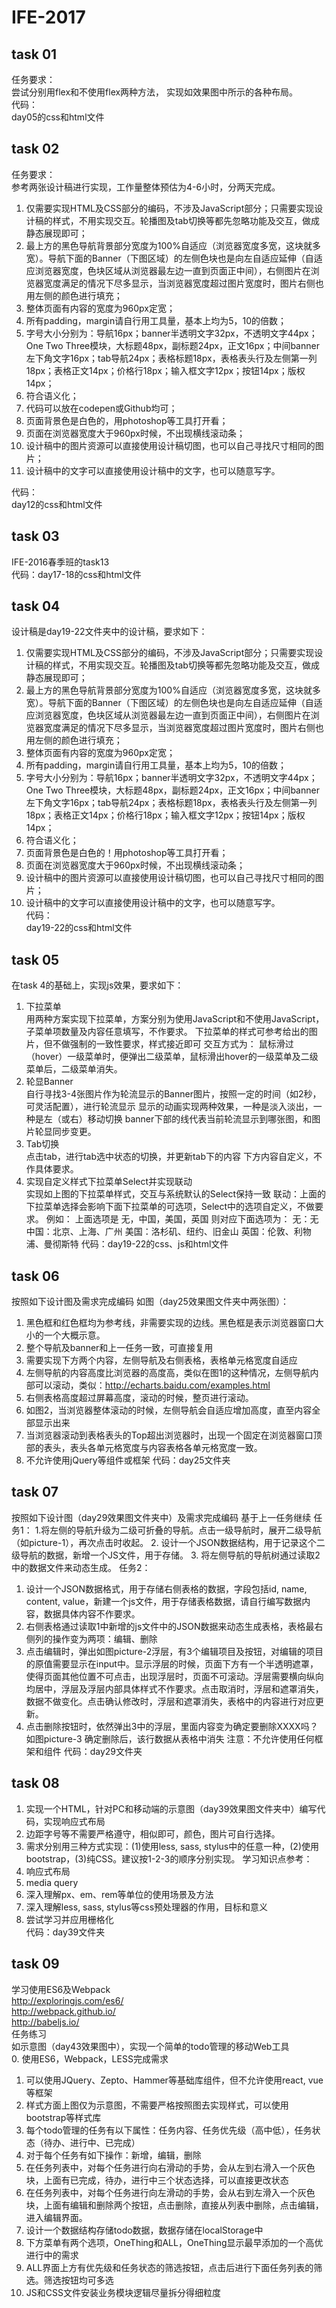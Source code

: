 IFE-2017
=============

## task 01  
任务要求：   
    尝试分别用flex和不使用flex两种方法，
    实现如效果图中所示的各种布局。  
代码：  
day05的css和html文件  


## task 02  
任务要求：  
参考两张设计稿进行实现，工作量整体预估为4-6小时，分两天完成。  
1. 仅需要实现HTML及CSS部分的编码，不涉及JavaScript部分；只需要实现设计稿的样式，不用实现交互。轮播图及tab切换等都先忽略功能及交互，做成静态展现即可；  
2. 最上方的黑色导航背景部分宽度为100%自适应（浏览器宽度多宽，这块就多宽）。导航下面的Banner（下图区域）的左侧色块也是向左自适应延伸（自适应浏览器宽度，色块区域从浏览器最左边一直到页面正中间），右侧图片在浏览器宽度满足的情况下尽多显示，当浏览器宽度超过图片宽度时，图片右侧也用左侧的颜色进行填充；
3. 整体页面有内容的宽度为960px定宽；  
4. 所有padding，margin请自行用工具量，基本上均为5，10的倍数；  
5. 字号大小分别为：导航16px；banner半透明文字32px，不透明文字44px；One Two Three模块，大标题48px，副标题24px，正文16px；中间banner左下角文字16px；tab导航24px；表格标题18px，表格表头行及左侧第一列18px；表格正文14px；价格行18px；输入框文字12px；按钮14px；版权14px；  
6. 符合语义化；  
7. 代码可以放在codepen或Github均可；  
8. 页面背景色是白色的，用photoshop等工具打开看；  
9. 页面在浏览器宽度大于960px时候，不出现横线滚动条；  
10. 设计稿中的图片资源可以直接使用设计稿切图，也可以自己寻找尺寸相同的图片；  
11. 设计稿中的文字可以直接使用设计稿中的文字，也可以随意写字。  
  
代码：  
day12的css和html文件  


## task 03   
IFE-2016春季班的task13    
代码：day17-18的css和html文件  


## task 04  
设计稿是day19-22文件夹中的设计稿，要求如下：  
1. 仅需要实现HTML及CSS部分的编码，不涉及JavaScript部分；只需要实现设计稿的样式，不用实现交互。轮播图及tab切换等都先忽略功能及交互，做成静态展现即可；  
2. 最上方的黑色导航背景部分宽度为100%自适应（浏览器宽度多宽，这块就多宽）。导航下面的Banner（下图区域）的左侧色块也是向左自适应延伸（自适应浏览器宽度，色块区域从浏览器最左边一直到页面正中间），右侧图片在浏览器宽度满足的情况下尽多显示，当浏览器宽度超过图片宽度时，图片右侧也用左侧的颜色进行填充；
3. 整体页面有内容的宽度为960px定宽；  
4. 所有padding，margin请自行用工具量，基本上均为5，10的倍数；  
5. 字号大小分别为：导航16px；banner半透明文字32px，不透明文字44px；One Two Three模块，大标题48px，副标题24px，正文16px；中间banner左下角文字16px；tab导航24px；表格标题18px，表格表头行及左侧第一列18px；表格正文14px；价格行18px；输入框文字12px；按钮14px；版权14px；  
6. 符合语义化；  
8. 页面背景色是白色的！用photoshop等工具打开看；  
9. 页面在浏览器宽度大于960px时候，不出现横线滚动条；  
10. 设计稿中的图片资源可以直接使用设计稿切图，也可以自己寻找尺寸相同的图片；  
11. 设计稿中的文字可以直接使用设计稿中的文字，也可以随意写字。  
代码：  
day19-22的css和html文件  

## task 05  
在task 4的基础上，实现js效果，要求如下：  
1. 下拉菜单  
用两种方案实现下拉菜单，方案分别为使用JavaScript和不使用JavaScript，子菜单项数量及内容任意填写，不作要求。
下拉菜单的样式可参考给出的图片，但不做强制的一致性要求，样式接近即可
交互方式为：
鼠标滑过（hover）一级菜单时，便弹出二级菜单，鼠标滑出hover的一级菜单及二级菜单后，二级菜单消失。
2. 轮显Banner  
自行寻找3-4张图片作为轮流显示的Banner图片，按照一定的时间（如2秒，可灵活配置），进行轮流显示
显示的动画实现两种效果，一种是淡入淡出，一种是左（或右）移动切换
banner下部的线代表当前轮流显示到哪张图，和图片轮显同步变更。
3. Tab切换  
点击tab，进行tab选中状态的切换，并更新tab下的内容
下方内容自定义，不作具体要求。
4. 实现自定义样式下拉菜单Select并实现联动  
实现如上图的下拉菜单样式，交互与系统默认的Select保持一致
联动：上面的下拉菜单选择会影响下面下拉菜单的可选项，Select中的选项自定义，不做要求。
例如：
上面选项是 无，中国，美国，英国
则对应下面选项为：
无：无
中国：北京、上海、广州
美国：洛杉矶、纽约、旧金山
英国：伦敦、利物浦、曼彻斯特
代码：day19-22的css、js和html文件

## task 06
按照如下设计图及需求完成编码
如图（day25效果图文件夹中两张图）：
1. 黑色框和红色框均为参考线，非需要实现的边线。黑色框是表示浏览器窗口大小的一个大概示意。
2. 整个导航及banner和上一任务一致，可直接复用
3. 需要实现下方两个内容，左侧导航及右侧表格，表格单元格宽度自适应
4. 左侧导航的内容高度比浏览器的高度高，类似在图1的这种情况，左侧导航内部可以滚动，类似：http://echarts.baidu.com/examples.html
5. 右侧表格高度超过屏幕高度，滚动的时候，整页进行滚动。
6. 如图2，当浏览器整体滚动的时候，左侧导航会自适应增加高度，直至内容全部显示出来
7. 当浏览器滚动到表格表头的Top超出浏览器时，出现一个固定在浏览器窗口顶部的表头，表头各单元格宽度与内容表格各单元格宽度一致。
8. 不允许使用jQuery等组件或框架
代码：day25文件夹

## task 07
按照如下设计图（day29效果图文件夹中）及需求完成编码
基于上一任务继续
任务1：
1.将左侧的导航升级为二级可折叠的导航。点击一级导航时，展开二级导航（如picture-1），再次点击时收起。
2. 设计一个JSON数据结构，用于记录这个二级导航的数据，新增一个JS文件，用于存储。
3. 将左侧导航的导航树通过读取2中的数据文件来动态生成。
任务2：
1. 设计一个JSON数据格式，用于存储右侧表格的数据，字段包括id, name, content, value，新建一个js文件，用于存储表格数据，请自行编写数据内容，数据具体内容不作要求。
2. 右侧表格通过读取1中新增的js文件中的JSON数据来动态生成表格，表格最右侧列的操作变为两项：编辑、删除
3. 点击编辑时，弹出如图picture-2浮层，有3个编辑项目及按钮，对编辑的项目的原值需要显示在input中。显示浮层的时候，页面下方有一个半透明遮罩，使得页面其他位置不可点击，出现浮层时，页面不可滚动。浮层需要横向纵向均居中，浮层及浮层内部具体样式不作要求。点击取消时，浮层和遮罩消失，数据不做变化。点击确认修改时，浮层和遮罩消失，表格中的内容进行对应更新。
4. 点击删除按钮时，依然弹出3中的浮层，里面内容变为确定要删除XXXX吗？如图picture-3
确定删除后，该行数据从表格中消失
注意：不允许使用任何框架和组件
代码：day29文件夹

## task 08
1. 实现一个HTML，针对PC和移动端的示意图（day39效果图文件夹中）编写代码，实现响应式布局
2. 边距字号等不需要严格遵守，相似即可，颜色，图片可自行选择。
3. 需求分别用三种方式实现：(1)使用less, sass, stylus中的任意一种，(2)使用bootstrap，(3)纯CSS。建议按1-2-3的顺序分别实现。
学习知识点参考：
1. 响应式布局  
2. media query  
3. 深入理解px、em、rem等单位的使用场景及方法  
4. 深入理解less, sass, stylus等css预处理器的作用，目标和意义  
5. 尝试学习并应用栅格化  
代码：day39文件夹  

## task 09
学习使用ES6及Webpack  
http://exploringjs.com/es6/  
http://webpack.github.io/  
http://babeljs.io/  
任务练习  
如示意图（day43效果图中），实现一个简单的todo管理的移动Web工具  
0. 使用ES6，Webpack，LESS完成需求  
1. 可以使用JQuery、Zepto、Hammer等基础库组件，但不允许使用react, vue等框架  
2. 样式方面上图仅为示意图，不需要严格按照图去实现样式，可以使用bootstrap等样式库  
3. 每个todo管理的任务有以下属性：任务内容、任务优先级（高中低），任务状态（待办、进行中、已完成）  
4. 对于每个任务有如下操作：新增，编辑，删除  
5. 在任务列表中，对每个任务进行向右滑动的手势，会从左到右滑入一个灰色块，上面有已完成，待办，进行中三个状态选择，可以直接更改状态  
6. 在任务列表中，对每个任务进行向左滑动的手势，会从右到左滑入一个灰色块，上面有编辑和删除两个按钮，点击删除，直接从列表中删除，点击编辑，进入编辑界面。  
7. 设计一个数据结构存储todo数据，数据存储在localStorage中  
8. 下方菜单有两个选项，OneThing和ALL，OneThing显示最早添加的一个高优进行中的需求  
9. ALL界面上方有优先级和任务状态的筛选按钮，点击后进行下面任务列表的筛选。筛选按钮均可多选  
10. JS和CSS文件安装业务模块逻辑尽量拆分得细粒度  


